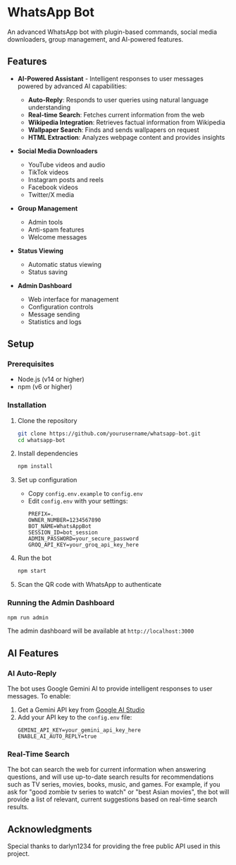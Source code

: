 # WhatsApp Bot

An advanced WhatsApp bot with plugin-based commands, social media downloaders, group management, and AI-powered features.

## Features

- **AI-Powered Assistant** - Intelligent responses to user messages powered by advanced AI capabilities:
  - **Auto-Reply**: Responds to user queries using natural language understanding
  - **Real-time Search**: Fetches current information from the web
  - **Wikipedia Integration**: Retrieves factual information from Wikipedia
  - **Wallpaper Search**: Finds and sends wallpapers on request
  - **HTML Extraction**: Analyzes webpage content and provides insights
  
- **Social Media Downloaders**
  - YouTube videos and audio
  - TikTok videos
  - Instagram posts and reels
  - Facebook videos
  - Twitter/X media

- **Group Management**
  - Admin tools
  - Anti-spam features
  - Welcome messages

- **Status Viewing**
  - Automatic status viewing
  - Status saving

- **Admin Dashboard**
  - Web interface for management
  - Configuration controls
  - Message sending
  - Statistics and logs

## Setup

### Prerequisites

- Node.js (v14 or higher)
- npm (v6 or higher)

### Installation

1. Clone the repository
   ```bash
   git clone https://github.com/yourusername/whatsapp-bot.git
   cd whatsapp-bot
   ```

2. Install dependencies
   ```bash
   npm install
   ```

3. Set up configuration
   - Copy `config.env.example` to `config.env`
   - Edit `config.env` with your settings:
     ```
     PREFIX=.
     OWNER_NUMBER=1234567890
     BOT_NAME=WhatsAppBot
     SESSION_ID=bot_session
     ADMIN_PASSWORD=your_secure_password
     GROQ_API_KEY=your_groq_api_key_here
     ```

4. Run the bot
   ```bash
   npm start
   ```

5. Scan the QR code with WhatsApp to authenticate

### Running the Admin Dashboard

```bash
npm run admin
```

The admin dashboard will be available at `http://localhost:3000`

## AI Features

### AI Auto-Reply

The bot uses Google Gemini AI to provide intelligent responses to user messages. To enable:

1. Get a Gemini API key from [Google AI Studio](https://aistudio.google.com/app/apikey)
2. Add your API key to the `config.env` file:
   ```
   GEMINI_API_KEY=your_gemini_api_key_here
   ENABLE_AI_AUTO_REPLY=true
   ```

### Real-Time Search

The bot can search the web for current information when answering questions, and will use up-to-date search results for recommendations such as TV series, movies, books, music, and games. For example, if you ask for "good zombie tv series to watch" or "best Asian movies", the bot will provide a list of relevant, current suggestions based on real-time search results.

## Acknowledgments

Special thanks to darlyn1234 for providing the free public API used in this project.
